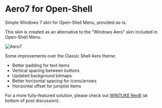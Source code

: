 # Aero7 for Open-Shell
Simple Windows 7 skin for Open-Shell Menu, provided as-is.

This skin is created as an alternative to the "Windows Aero" skin included in Open-Shell Menu.

![Aero7](https://user-images.githubusercontent.com/61938331/104110162-d401cf00-52a2-11eb-83aa-1518352272c8.png)

Some improvements over the Classic Shell Aero theme:

 - Better padding for text items
 - Vertical spacing between buttons
 - Updated background bitmaps
 - Better horizontal spacing for icons/arrows
 - Horizontal offset for jumplist items

For a more fully-featured solution, please check out [WIN7LIKE RevB](http://www.classicshell.net/forum/viewtopic.php?t=5824) (at bottom of post discussion).

